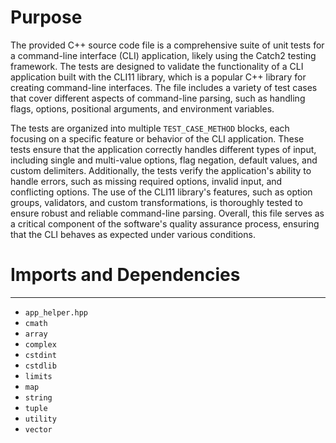 # Purpose
The provided C++ source code file is a comprehensive suite of unit tests for a command-line interface (CLI) application, likely using the Catch2 testing framework. The tests are designed to validate the functionality of a CLI application built with the CLI11 library, which is a popular C++ library for creating command-line interfaces. The file includes a variety of test cases that cover different aspects of command-line parsing, such as handling flags, options, positional arguments, and environment variables.

The tests are organized into multiple `TEST_CASE_METHOD` blocks, each focusing on a specific feature or behavior of the CLI application. These tests ensure that the application correctly handles different types of input, including single and multi-value options, flag negation, default values, and custom delimiters. Additionally, the tests verify the application's ability to handle errors, such as missing required options, invalid input, and conflicting options. The use of the CLI11 library's features, such as option groups, validators, and custom transformations, is thoroughly tested to ensure robust and reliable command-line parsing. Overall, this file serves as a critical component of the software's quality assurance process, ensuring that the CLI behaves as expected under various conditions.
# Imports and Dependencies

---
- `app_helper.hpp`
- `cmath`
- `array`
- `complex`
- `cstdint`
- `cstdlib`
- `limits`
- `map`
- `string`
- `tuple`
- `utility`
- `vector`


